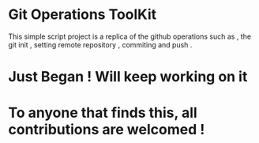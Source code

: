 # Git Operations ToolKit
This simple script project is a replica of the github operations such as , the git init , setting remote repository , commiting and push .
# Just Began ! Will keep working on it
# To anyone that finds this, all contributions are welcomed !
